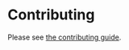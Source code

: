 # Contributing

Please see [the contributing guide](<https://blakeNaccarato.github.io/gjob/contributing.html>).
